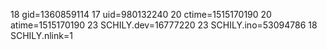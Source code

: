 18 gid=1360859114
17 uid=980132240
20 ctime=1515170190
20 atime=1515170190
23 SCHILY.dev=16777220
23 SCHILY.ino=53094786
18 SCHILY.nlink=1
